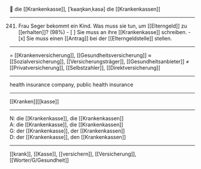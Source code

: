 🔴 die [[Krankenkasse]], [ˈkʁaŋkənˌkasə]
die [[Krankenkassen]]

---
241. Frau Seger bekommt ein Kind. Was muss sie tun, um [[Elterngeld]] zu [[erhalten]]? (98%)
	- [ ] Sie muss an ihre [[Krankenkasse]] schreiben.
	- [x] Sie muss einen [[Antrag]] bei der [[Elterngeldstelle]] stellen.


---
= [[Krankenversicherung]], [[Gesundheitsversicherung]]
≈ [[Sozialversicherung]], [[Versicherungsträger]], [[Gesundheitsanbieter]]
≠ [[Privatversicherung]], [[Selbstzahler]], [[Direktversicherung]]

---
health insurance company, public health insurance

---
[[Kranken]][[kasse]]

---
N: die [[Krankenkasse]], die [[Krankenkassen]]  
A: die [[Krankenkasse]], die [[Krankenkassen]]  
G: der [[Krankenkasse]], der [[Krankenkassen]]  
D: der [[Krankenkasse]], den [[Krankenkassen]]  

---
[[krank]], [[Kasse]], [[versichern]], [[Versicherung]], [[Worter/G/Gesundheit]]